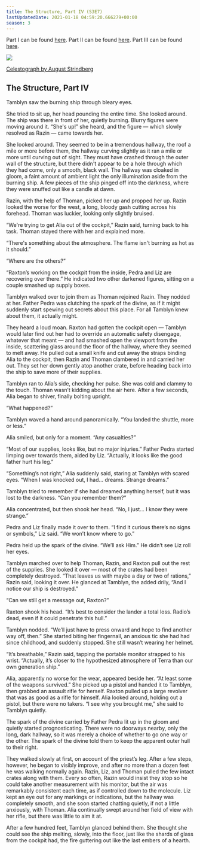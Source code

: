 ```yaml
---
title: The Structure, Part IV (S3E7)
lastUpdatedDate: 2021-01-18 04:59:20.666279+00:00
season: 3
---
```


Part I can be found [here](https://buttondown.email/rwblickhan/archive/the-structure-part-i-s3e4/). Part II can be found [here](https://buttondown.email/rwblickhan/archive/the-structure-part-ii-s3e5/). Part III can be found [here](https://buttondown.email/rwblickhan/archive/the-structure-part-iii-s3e6/).

 ![](https://buttondown-attachments.s3.us-west-2.amazonaws.com/images/fd014aad-a8b6-4681-b8f5-dae721787226.jpg)

[Celestograph by August Strindberg](https://publicdomainreview.org/collection/august-strindberg-s-celestographs-1893-4)

## The Structure, Part IV

Tamblyn saw the burning ship through bleary eyes.

She tried to sit up, her head pounding the entire time. She looked around. The ship was there in front of her, quietly burning. Blurry figures were moving around it. “She's up!” she heard, and the figure — which slowly resolved as Razin — came towards her.

She looked around. They seemed to be in a tremendous hallway, the roof a mile or more before them, the hallway curving slightly as it ran a mile or more until curving out of sight. They must have crashed through the outer wall of the structure, but there didn't appear to be a hole through which they had come, only a smooth, black wall. The hallway was cloaked in gloom, a faint amount of ambient light the only illumination aside from the burning ship. A few pieces of the ship pinged off into the darkness, where they were snuffed out like a candle at dawn.

Razin, with the help of Thoman, picked her up and propped her up. Razin looked the worse for the west, a long, bloody gash cutting across his forehead. Thoman was luckier, looking only slightly bruised.

“We're trying to get Alia out of the cockpit,” Razin said, turning back to his task. Thoman stayed there with her and explained more.

“There's something about the atmosphere. The flame isn't burning as hot as it should.”

“Where are the others?”

“Raxton’s working on the cockpit from the inside, Pedra and Liz are recovering over there.” He indicated two other darkened figures, sitting on a couple smashed up supply boxes.

Tamblyn walked over to join them as Thoman rejoined Razin. They nodded at her. Father Pedra was clutching the spark of the divine, as if it might suddenly start spewing out secrets about this place. For all Tamblyn knew about them, it actually might.

They heard a loud moan. Raxton had gotten the cockpit open — Tamblyn would later find out her had to override an automatic safety disengage, whatever that meant — and had smashed open the viewport from the inside, scattering glass around the floor of the hallway, where they seemed to melt away. He pulled out a small knife and cut away the straps binding Alia to the cockpit, then Razin and Thoman clambered in and carried her out. They set her down gently atop another crate, before heading back into the ship to save more of their supplies.

Tamblyn ran to Alia’s side, checking her pulse. She was cold and clammy to the touch. Thoman wasn’t kidding about the air here. After a few seconds, Alia began to shiver, finally bolting upright.

“What happened?”

Tamblyn waved a hand around panoramically. “You landed the shuttle, more or less.”

Alia smiled, but only for a moment. “Any casualties?”

“Most of our supplies, looks like, but no major injuries.” Father Pedra started limping over towards them, aided by Liz. “Actually, it looks like the good father hurt his leg.”

“Something’s not right,” Alia suddenly said, staring at Tamblyn with scared eyes. “When I was knocked out, I had… dreams. Strange dreams.”

Tamblyn tried to remember if she had dreamed anything herself, but it was lost to the darkness. “Can you remember them?”

Alia concentrated, but then shook her head. “No, I just… I know they were strange.”

Pedra and Liz finally made it over to them. “I find it curious there’s no signs or symbols,” Liz said. “We won’t know where to go.”

Pedra held up the spark of the divine. “We’ll ask Him.” He didn’t see Liz roll her eyes.

Tamblyn marched over to help Thoman, Razin, and Raxton pull out the rest of the supplies. She looked it over — most of the crates had been completely destroyed. “That leaves us with maybe a day or two of rations,” Razin said, looking it over. He glanced at Tamblyn, the added drily, “And I notice our ship is destroyed.”

“Can we still get a message out, Raxton?”

Raxton shook his head. “It’s best to consider the lander a total loss. Radio’s dead, even if it could penetrate this hull.”

Tamblyn nodded. “We’ll just have to press onward and hope to find another way off, then.” She started biting her fingernail, an anxious tic she had had since childhood, and suddenly stopped. She still wasn’t wearing her helmet.

“It’s breathable,” Razin said, tapping the portable monitor strapped to his wrist. “Actually, it’s closer to the hypothesized atmosphere of Terra than our own generation ship.”

Alia, apparently no worse for the wear, appeared beside her. “At least some of the weapons survived.” She picked up a pistol and handed it to Tamblyn, then grabbed an assault rifle for herself. Raxton pulled up a large revolver that was as good as a rifle for himself. Alia looked around, holding out a pistol, but there were no takers. “I see why you brought me,” she said to Tamblyn quietly.

The spark of the divine carried by Father Pedra lit up in the gloom and quietly started prognosticating. There were no doorways nearby, only the long, dark hallway, so it was merely a choice of whether to go one way or the other. The spark of the divine told them to keep the apparent outer hull to their right.

They walked slowly at first, on account of the priest’s leg. After a few steps, however, he began to visibly improve, and after no more than a dozen feet he was walking normally again. Razin, Liz, and Thoman pulled the few intact crates along with them. Every so often, Razin would insist they stop so he could take another measurement with his monitor, but the air was remarkably consistent each time, as if controlled down to the molecule. Liz kept an eye out for any markings or indications, but the hallway was completely smooth, and she soon started chatting quietly, if not a little anxiously, with Thoman. Alia continually swept around her field of view with her rifle, but there was little to aim it at.

After a few hundred feet, Tamblyn glanced behind them. She thought she could see the ship melting, slowly, into the floor, just like the shards of glass from the cockpit had, the fire guttering out like the last embers of a hearth.
